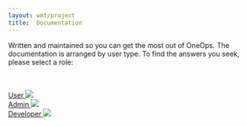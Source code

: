 ```yaml
---
layout: wmt/project
title:  Documentation
---
```


Written and maintained so you can get the most out of OneOps. The documentation is arranged by user type. To find the answers you seek, please select a role:

<br>
<br>
<div class="container ti-container">
  <a href="/user/index.html" class="oo-documentation-links">
    <div class="col-md-3 document-bf-item">
      <div class="ti-image">
          <i class="icon-noun_69721_cc oo-content-icons icons-blue"></i>
      </div>
      <div class="headline-two blue">
          User
          <img class="ti-img-chev" src="/assets/img/try-it/chev-right.png" />
      </div>
    </div>
  </a>

  <a href="/admin/index.html" class="oo-documentation-links">
    <div class="col-md-3 document-bf-item">
      <div class="ti-image">
        <i class="icon-noun_69699_cc oo-content-icons icons-blue"></i>
      </div>
      <div class="headline-two blue">
        Admin
        <img class="ti-img-chev" src="/assets/img/try-it/chev-right.png" />
      </div>
    </div>
  </a>

  <a href="/developer/index.html" class="oo-documentation-links">
    <div class="col-md-3 document-bf-item">
      <div class="ti-image">
        <i class="icon-noun_69709_cc oo-content-icons icons-blue"></i>
      </div>
      <div class="headline-two blue">
        Developer
        <img class="ti-img-chev" src="/assets/img/try-it/chev-right.png" />
      </div>
    </div>
  </a>
</div>
